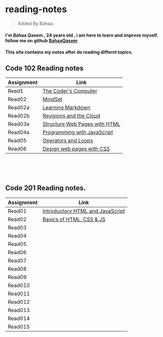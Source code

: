 # reading-notes

> Added By Bahaa.
#### I'm Bahaa Qasem   , 24 years old , i am here to learn and improve myself. follow me on github [BahaaQasem](https://github.com/bahaamq) 

#### This site contains my notes after do reading differnt topics.

## Code 102 Reading notes

|   Assignment   |                   Link                            |
|----------------|---------------------------------------------------|
|    Read1       |  [The Coder's Computer](102/Read01.md)            |
|    Read02      |   [MindSet](102/Read02.md)                        |
|    Read02a     |   [Learning Markdown](102/Read02a.md)             |
|    Read02b     |[Revisions and the Cloud](102/Read02b.md)          |
|    Read03a     |[Structure Web Pages with HTML](102/Read03a.md)    |
|    Read04a     |[Programming with JavaScript](102/Read04a.md)      |
|    Read05      |[Operators and Loops](102/Read05.md)               |
|    Read06      |[Design web pages with CSS](102/Read06.md)         |


\
&nbsp;
\
&nbsp;


## Code 201 Reading notes.

|   Assignment   |                   Link                            |
|----------------|---------------------------------------------------|
|    Read01      |  [Introductory HTML and JavaScript](201/Read01.md)|
|    Read02      |  [Basics of HTML, CSS & JS](201/Read02.md)        |
|    Read03      |                                                   |
|    Read04      |                                                   |
|    Read05      |                                                   |
|    Read06      |                                                   |
|    Read07      |                                                   |
|    Read08      |                                                   |
|    Read09      |                                                   |
|    Read010     |                                                   |
|    Read011     |                                                   |
|    Read012     |                                                   |
|    Read013     |                                                   |
|    Read014     |                                                   |
|    Read015     |                                                   |
